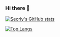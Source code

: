 ### Hi there 👋

<!--
**Key-CN/Key-CN** is a ✨ _special_ ✨ repository because its `README.md` (this file) appears on your GitHub profile.

Here are some ideas to get you started:

- 🔭 I’m currently working on ...
- 🌱 I’m currently learning ...
- 👯 I’m looking to collaborate on ...
- 🤔 I’m looking for help with ...
- 💬 Ask me about ...
- 📫 How to reach me: ...
- 😄 Pronouns: ...
- ⚡ Fun fact: ...
-->

[![Secriy's GitHub stats](https://github-readme-stats.vercel.app/api?username=Key-CN&show_icons=true&title_color=FC4349&text_color=6DBCDB&icon_color=F3B562&bg_color=FFFFFF&include_all_commits=true&count_private=true&)](https://github.com/Key-CN)

[![Top Langs](https://github-readme-stats.vercel.app/api/top-langs/?username=Key-CN&hide=css,html&layout=compact&card_width=450)](https://github.com/Key-CN)
